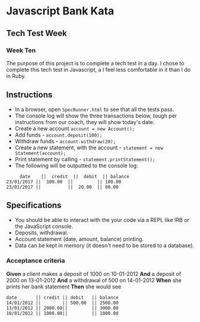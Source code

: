 # Javascript Bank Kata
## Tech Test Week
### Week Ten

The purpose of this project is to complete a tech test in a day. I chose to complete this tech test in Javascript, a I feel less comfortable in it than I do in Ruby.

Instructions
-------
* In a browser, open `SpecRunner.html` to see that all the tests pass.
* The console log will show the three transactions below, tough per instructions from our coach, they will show today's date.
* Create a new account `account = new Account();`
* Add funds - `account.deposit(100);`
* Withdraw funds - `account.withdraw(20);`
* Create a new statement, with the account - `statement = new Statement(account);`
* Print statement by calling - `statement.printStatement();`
* The following will be outputted to the console log:
```
     date    ||  credit  ||  debit  || balance
23/01/2017 ||  100.00  ||         || 100.00
23/01/2017 ||          ||  20.00  || 80.00
```


## Specifications
* You should be able to interact with the your code via a REPL like IRB or the JavaScript console.
* Deposits, withdrawal.
* Account statement (date, amount, balance) printing.
* Data can be kept in memory (it doesn't need to be stored to a database).

### Acceptance criteria

**Given** a client makes a deposit of 1000 on 10-01-2012
**And** a deposit of 2000 on 13-01-2012
**And** a withdrawal of 500 on 14-01-2012
**When** she prints her bank statement
**Then** she would see

```
date       || credit || debit   || balance
14/01/2012 ||        || 500.00  || 2500.00
13/01/2012 || 2000.00||         || 3000.00
10/01/2012 || 1000.00||         || 1000.00
```
